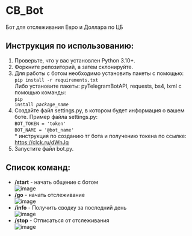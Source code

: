 # CB_Bot
Бот для отслеживания Евро и Доллара по ЦБ  
## Инструкция по использованию:
1. Проверьте, что у вас установлен Python 3.10+.
2. Форкните репозиторий, а затем склонируйте.<br>
3. Для работы с ботом необходимо установить пакеты с помощью:<br>
<code>pip install -r requirements.txt</code><br>
Либо установите пакеты: pyTelegramBotAPI, requests, bs4, lxml с помощью команды:<br>
<code>pip install _package_name_</code>
4. Создайте файл settings.py, в котором будет информация о вашем боте. Пример файла settings.py:<br>
<code>BOT_TOKEN = 'token'</code><br>
<code>BOT_NAME = '@bot_name'</code><br>
\* инструкция по созданию тг бота и получению токена по ссылке: https://clck.ru/dWnJq
5. Запустите файл bot.py.

## Список команд:  
- **/start** - начать общение с ботом  
![image](https://user-images.githubusercontent.com/40400854/185115820-0f5648d0-57c4-43b2-b403-436f538358d2.png)  
- **/go** - начать отслеживание  
![image](https://user-images.githubusercontent.com/40400854/185115909-b4295fb9-2502-44d7-bc08-fbfbca12486c.png)  
- **/info** - Получить сводку за последний день  
![image](https://user-images.githubusercontent.com/40400854/185116204-0daa6b68-4caa-4808-900b-dbfb3d77d670.png)  
- **/stop** - Отписаться от отслеживания   
![image](https://user-images.githubusercontent.com/40400854/185116292-392353e4-c425-4baa-addc-a08114ce83d1.png)

